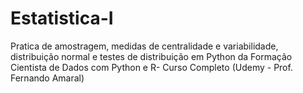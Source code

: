 # Estatistica-I
 Pratica de amostragem, medidas de centralidade e variabilidade, distribuição normal e testes de distribuição em Python da Formação Cientista de Dados com Python e R- Curso Completo (Udemy - Prof. Fernando Amaral)
